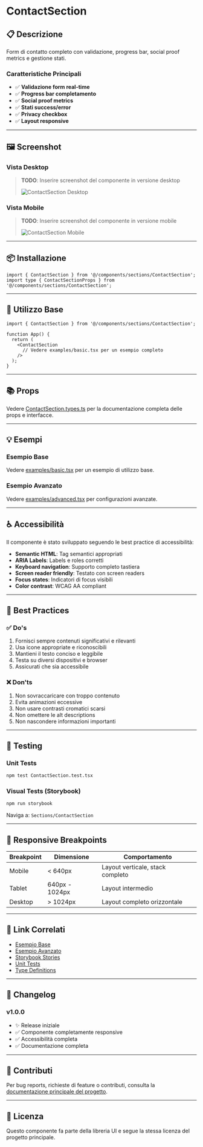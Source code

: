# ContactSection

## 📋 Descrizione

Form di contatto completo con validazione, progress bar, social proof metrics e gestione stati.

### Caratteristiche Principali

- ✅ **Validazione form real-time**
- ✅ **Progress bar completamento**
- ✅ **Social proof metrics**
- ✅ **Stati success/error**
- ✅ **Privacy checkbox**
- ✅ **Layout responsive**

---

## 🖼️ Screenshot

### Vista Desktop
> **TODO**: Inserire screenshot del componente in versione desktop
>
> ![ContactSection Desktop](./screenshots/desktop.png)

### Vista Mobile
> **TODO**: Inserire screenshot del componente in versione mobile
>
> ![ContactSection Mobile](./screenshots/mobile.png)

---

## 📦 Installazione

```tsx
import { ContactSection } from '@/components/sections/ContactSection';
import type { ContactSectionProps } from '@/components/sections/ContactSection';
```

---

## 🎯 Utilizzo Base

```tsx
import { ContactSection } from '@/components/sections/ContactSection';

function App() {
  return (
    <ContactSection
      // Vedere examples/basic.tsx per un esempio completo
    />
  );
}
```

---

## 📚 Props

Vedere [ContactSection.types.ts](./ContactSection.types.ts) per la documentazione completa delle props e interfacce.

---

## 💡 Esempi

### Esempio Base
Vedere [examples/basic.tsx](./examples/basic.tsx) per un esempio di utilizzo base.

### Esempio Avanzato
Vedere [examples/advanced.tsx](./examples/advanced.tsx) per configurazioni avanzate.

---

## ♿ Accessibilità

Il componente è stato sviluppato seguendo le best practice di accessibilità:

- **Semantic HTML**: Tag semantici appropriati
- **ARIA Labels**: Labels e roles corretti
- **Keyboard navigation**: Supporto completo tastiera
- **Screen reader friendly**: Testato con screen readers
- **Focus states**: Indicatori di focus visibili
- **Color contrast**: WCAG AA compliant

---

## 🔧 Best Practices

### ✅ Do's

1. Fornisci sempre contenuti significativi e rilevanti
2. Usa icone appropriate e riconoscibili
3. Mantieni il testo conciso e leggibile
4. Testa su diversi dispositivi e browser
5. Assicurati che sia accessibile

### ❌ Don'ts

1. Non sovraccaricare con troppo contenuto
2. Evita animazioni eccessive
3. Non usare contrasti cromatici scarsi
4. Non omettere le alt descriptions
5. Non nascondere informazioni importanti

---

## 🧪 Testing

### Unit Tests

```bash
npm test ContactSection.test.tsx
```

### Visual Tests (Storybook)

```bash
npm run storybook
```

Naviga a: `Sections/ContactSection`

---

## 📱 Responsive Breakpoints

| Breakpoint | Dimensione | Comportamento |
|------------|------------|---------------|
| Mobile | < 640px | Layout verticale, stack completo |
| Tablet | 640px - 1024px | Layout intermedio |
| Desktop | > 1024px | Layout completo orizzontale |

---

## 🔗 Link Correlati

- [Esempio Base](./examples/basic.tsx)
- [Esempio Avanzato](./examples/advanced.tsx)
- [Storybook Stories](./ContactSection.stories.tsx)
- [Unit Tests](./ContactSection.test.tsx)
- [Type Definitions](./ContactSection.types.ts)

---

## 📝 Changelog

### v1.0.0
- ✨ Release iniziale
- ✅ Componente completamente responsive
- ✅ Accessibilità completa
- ✅ Documentazione completa

---

## 🤝 Contributi

Per bug reports, richieste di feature o contributi, consulta la [documentazione principale del progetto](../../../README.md).

---

## 📄 Licenza

Questo componente fa parte della libreria UI e segue la stessa licenza del progetto principale.
